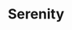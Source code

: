 ---
layout: post
title:  "Serenity"
image:
thumbnail:
dimensionX:
dimensionY:
dimensionZ:
materials:
price: $300
---